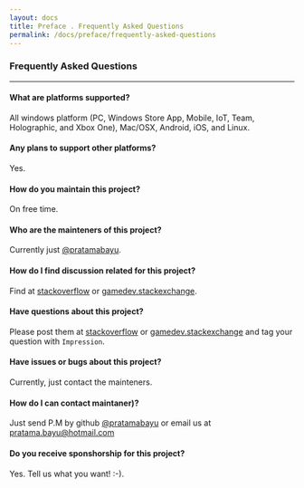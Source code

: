 ```yaml
---
layout: docs
title: Preface . Frequently Asked Questions
permalink: /docs/preface/frequently-asked-questions
---
```


### Frequently Asked Questions

***

#### What are platforms supported?
All windows platform (PC, Windows Store App, Mobile, IoT, Team, Holographic, and Xbox One), Mac/OSX, Android, iOS, and Linux.

#### Any plans to support other platforms?
Yes.

#### How do you maintain this project?
On free time.

#### Who are the mainteners of this project?
Currently just [@pratamabayu](https://github.com/pratamabayu).

#### How do I find discussion related for this project?
Find at [stackoverflow](https://stackoverflow.com/questions/tagged/Impression) or [gamedev.stackexchange](https://gamedev.stackexchange.com/questions/tagged/Impression).

#### Have questions about this project?
Please post them at [stackoverflow](https://stackoverflow.com) or [gamedev.stackexchange](https://gamedev.stackexchange.com) and tag your question with <code>Impression</code>.

#### Have issues or bugs about this project?
Currently, just contact the mainteners.

#### How do I can contact maintaner)?
Just send P.M by github [@pratamabayu](https://github.com/pratamabayu) or email us at <a href="mailto:pratama.bayu@hotmail.com">pratama.bayu@hotmail.com</a>

#### Do you receive sponshorship for this project?
Yes. Tell us what you want! :-).